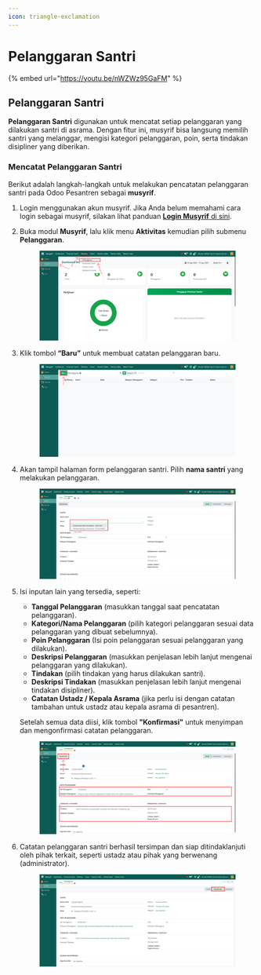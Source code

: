 ```yaml
---
icon: triangle-exclamation
---
```


# Pelanggaran Santri

{% embed url="https://youtu.be/nWZWz95GaFM" %}

## Pelanggaran Santri

**Pelanggaran Santri** digunakan untuk mencatat setiap pelanggaran yang dilakukan santri di asrama. Dengan fitur ini, musyrif bisa langsung memilih santri yang melanggar, mengisi kategori pelanggaran, poin, serta tindakan disipliner yang diberikan.

### Mencatat Pelanggaran Santri

Berikut adalah langkah-langkah untuk melakukan pencatatan pelanggaran santri pada Odoo Pesantren sebagai **musyrif**.

1. Login menggunakan akun musyrif. Jika Anda belum memahami cara login sebagai musyrif, silakan lihat panduan [**Login Musyrif** di sini](../../../setup-and-konfigurasi/panduan-login/login-musyrif.md).
2.  Buka modul **Musyrif**, lalu klik menu **Aktivitas** kemudian pilih submenu **Pelanggaran**.

    <figure><img src="../../../.gitbook/assets/images-382.png" alt=""><figcaption></figcaption></figure>


3.  Klik tombol **“Baru”** untuk membuat catatan pelanggaran baru.

    <figure><img src="../../../.gitbook/assets/images-383.png" alt=""><figcaption></figcaption></figure>


4.  Akan tampil halaman form pelanggaran santri. Pilih **nama santri** yang melakukan pelanggaran.

    <figure><img src="../../../.gitbook/assets/images-384.png" alt=""><figcaption></figcaption></figure>


5.  Isi inputan lain yang tersedia, seperti:

    * **Tanggal Pelanggaran** (masukkan tanggal saat pencatatan pelanggaran).
    * **Kategori/Nama Pelanggaran** (pilih kategori pelanggaran sesuai data pelanggaran yang dibuat sebelumnya).
    * **Poin Pelanggaran** (Isi poin pelanggaran sesuai pelanggaran yang dilakukan).
    * **Deskripsi Pelanggaran** (masukkan penjelasan lebih lanjut mengenai pelanggaran yang dilakukan).
    * **Tindakan** (pilih tindakan yang harus dilakukan santri).
    * **Deskripsi Tindakan** (masukkan penjelasan lebih lanjut mengenai tindakan disipliner).
    * **Catatan Ustadz / Kepala Asrama** (jika perlu isi dengan catatan tambahan untuk ustadz atau kepala asrama di pesantren).

    Setelah semua data diisi, klik tombol **"Konfirmasi"** untuk menyimpan dan mengonfirmasi catatan pelanggaran.

    <figure><img src="../../../.gitbook/assets/images-385.png" alt=""><figcaption></figcaption></figure>


6.  Catatan pelanggaran santri berhasil tersimpan dan siap ditindaklanjuti oleh pihak terkait, seperti ustadz atau pihak yang berwenang (administrator).

    <figure><img src="../../../.gitbook/assets/images-386.png" alt=""><figcaption></figcaption></figure>
